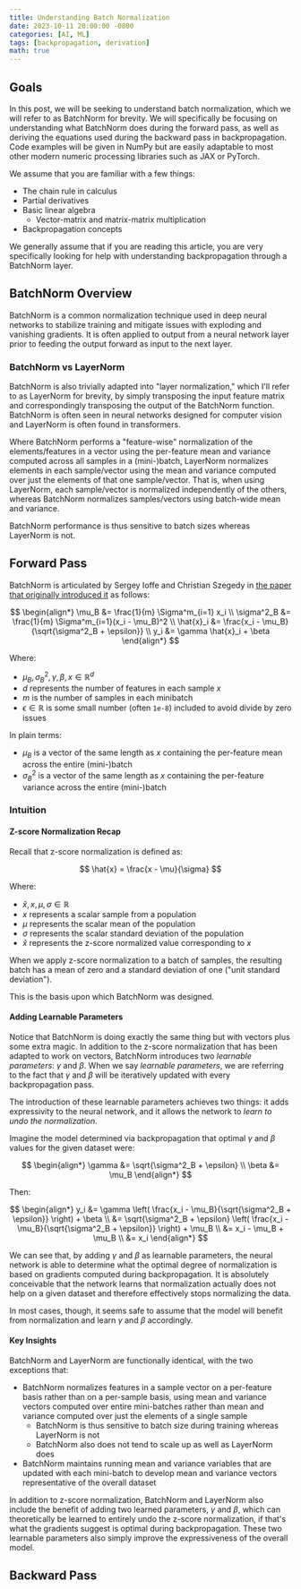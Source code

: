```yaml
---
title: Understanding Batch Normalization
date: 2023-10-11 20:00:00 -0800
categories: [AI, ML]
tags: [backpropagation, derivation]
math: true
---
```

## Goals
In this post, we will be seeking to understand batch normalization, which we will refer to as BatchNorm for brevity. We will specifically be focusing on understanding what BatchNorm does during the forward pass, as well as deriving the equations used during the backward pass in backpropagation. Code examples will be given in NumPy but are easily adaptable to most other modern numeric processing libraries such as JAX or PyTorch.

We assume that you are familiar with a few things:
- The chain rule in calculus
- Partial derivatives
- Basic linear algebra
  - Vector-matrix and matrix-matrix multiplication
- Backpropagation concepts

We generally assume that if you are reading this article, you are very specifically looking for help with understanding backpropagation through a BatchNorm layer.

## BatchNorm Overview
BatchNorm is a common normalization technique used in deep neural networks to stabilize training and mitigate issues with exploding and vanishing gradients. It is often applied to output from a neural network layer prior to feeding the output forward as input to the next layer.

### BatchNorm vs LayerNorm
BatchNorm is also trivially adapted into "layer normalization," which I'll refer to as LayerNorm for brevity, by simply transposing the input feature matrix and correspondingly transposing the output of the BatchNorm function. BatchNorm is often seen in neural networks designed for computer vision and LayerNorm is often found in transformers.

Where BatchNorm performs a "feature-wise" normalization of the elements/features in a vector using the per-feature mean and variance computed across all samples in a (mini-)batch, LayerNorm normalizes elements in each sample/vector using the mean and variance computed over just the elements of that one sample/vector. That is, when using LayerNorm, each sample/vector is normalized independently of the others, whereas BatchNorm normalizes samples/vectors using batch-wide mean and variance.

BatchNorm performance is thus sensitive to batch sizes whereas LayerNorm is not.

## Forward Pass
BatchNorm is articulated by Sergey Ioffe and Christian Szegedy in [the paper that originally introduced it](http://proceedings.mlr.press/v37/ioffe15.html) as follows:

$$
\begin{align*}
  \mu_B      &= \frac{1}{m} \Sigma^m_{i=1} x_i \\
  \sigma^2_B &= \frac{1}{m} \Sigma^m_{i=1}(x_i - \mu_B)^2 \\
  \hat{x}_i  &= \frac{x_i - \mu_B}{\sqrt{\sigma^2_B + \epsilon}} \\
  y_i        &= \gamma \hat{x}_i + \beta
\end{align*}
$$

Where:
- $\mu_B, \sigma^2_B, \gamma, \beta, x \in \mathbb{R}^d$
- $d$ represents the number of features in each sample $x$
- $m$ is the number of samples in each minibatch
- $\epsilon \in \mathbb{R}$ is some small number (often `1e-8`) included to avoid divide by zero issues

In plain terms:
- $\mu_B$ is a vector of the same length as $x$ containing the per-feature mean across the entire (mini-)batch
- $\sigma^2_B$ is a vector of the same length as $x$ containing the per-feature variance across the entire (mini-)batch

### Intuition

#### Z-score Normalization Recap
Recall that z-score normalization is defined as:

$$
\hat{x} = \frac{x - \mu}{\sigma}
$$

Where:
- $\hat{x}, x, \mu, \sigma \in \mathbb{R}$
- $x$ represents a scalar sample from a population
- $\mu$ represents the scalar mean of the population
- $\sigma$ represents the scalar standard deviation of the population
- $\hat{x}$ represents the z-score normalized value corresponding to $x$

When we apply z-score normalization to a batch of samples, the resulting batch has a mean of zero and a standard deviation of one ("unit standard deviation").

This is the basis upon which BatchNorm was designed.

#### Adding Learnable Parameters
Notice that BatchNorm is doing exactly the same thing but with vectors plus some extra magic. In addition to the z-score normalization that has been adapted to work on vectors, BatchNorm introduces two *learnable parameters*: $\gamma$ and $\beta$. When we say *learnable parameters*, we are referring to the fact that $\gamma$ and $\beta$ will be iteratively updated with every backpropagation pass.

The introduction of these learnable parameters achieves two things: it adds expressivity to the neural network, and it allows the network to *learn to undo the normalization*.

Imagine the model determined via backpropagation that optimal $\gamma$ and $\beta$ values for the given dataset were:

$$
\begin{align*}
  \gamma &= \sqrt{\sigma^2_B + \epsilon} \\
  \beta  &= \mu_B
\end{align*}
$$

Then:

$$
\begin{align*}
  y_i &= \gamma \left( \frac{x_i - \mu_B}{\sqrt{\sigma^2_B + \epsilon}} \right) + \beta \\
      &= \sqrt{\sigma^2_B + \epsilon} \left( \frac{x_i - \mu_B}{\sqrt{\sigma^2_B + \epsilon}} \right) + \mu_B \\
      &= x_i - \mu_B + \mu_B \\
      &= x_i
\end{align*}
$$

We can see that, by adding $\gamma$ and $\beta$ as learnable parameters, the neural network is able to determine what the optimal degree of normalization is based on gradients computed during backpropagation. It is absolutely conceivable that the network learns that normalization actually does not help on a given dataset and therefore effectively stops normalizing the data.

In most cases, though, it seems safe to assume that the model will benefit from normalization and learn $\gamma$ and $\beta$ accordingly.

#### Key Insights
BatchNorm and LayerNorm are functionally identical, with the two exceptions that:
- BatchNorm normalizes features in a sample vector on a per-feature basis rather than on a per-sample basis, using mean and variance vectors computed over entire mini-batches rather than mean and variance computed over just the elements of a single sample
  - BatchNorm is thus sensitive to batch size during training whereas LayerNorm is not
  - BatchNorm also does not tend to scale up as well as LayerNorm does
- BatchNorm maintains running mean and variance variables that are updated with each mini-batch to develop mean and variance vectors representative of the overall dataset

In addition to z-score normalization, BatchNorm and LayerNorm also include the benefit of adding two learned parameters, $\gamma$ and $\beta$, which can theoretically be learned to entirely undo the z-score normalization, if that's what the gradients suggest is optimal during backpropagation. These two learnable parameters also simply improve the expressiveness of the overall model.

## Backward Pass